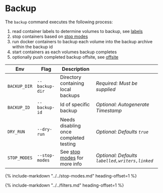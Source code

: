 # Backup

The `backup` command executes the following process:

1. read container labels to determine volumes to backup, see [labels](../labels.md)
1. stop containers based on [stop modes](#stop_modes)
1. run docker containers to backup each volume into the backup archive within the backup id
1. start containers as each volumes backup completes
1. optionally push completed backup offsite, see [offsite](../offsite.md)

|Env|Flag|Description||
|-|-|-|-|
|`BACKUP_DIR`|`--backup-dir`|Directory containing local backups|_Required: Must be supplied_|
|`BACKUP_ID`|`--backup-id`|Id of specific backup|_Optional: Autogenerate Timestamp_|
|`DRY_RUN`|`--dry-run`|Needs disabling once completed testing|_Optional: Defaults `true`_|
|`STOP_MODES`|`--stop-modes`|See [stop modes](#stop_modes) for more info|_Optional: Defaults `labelled,writers,linked`_|

{%
    include-markdown "../../stop-modes.md"
    heading-offset=1
%}

{%
    include-markdown "../../filters.md"
    heading-offset=1
%}
